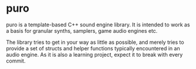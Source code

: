 # puro

puro is a template-based C++ sound engine library. It is intended to work as a basis for granular synths, samplers, game audio engines etc.

The library tries to get in your way as little as possible, and merely tries to provide a set of structs and helper functions typically encountered in an audio engine.
As it is also a learning project, expect it to break with every commit.
